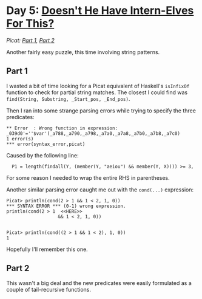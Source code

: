 # Day 5: [Doesn't He Have Intern-Elves For This?](https://adventofcode.com/2015/day/5)
*Picat: [Part 1](https://github.com/DestyNova/advent_of_code_2015/blob/main/day5/part1.pi), [Part 2](https://github.com/DestyNova/advent_of_code_2015/blob/main/day5/part2.pi)*

Another fairly easy puzzle, this time involving string patterns.

## Part 1

I wasted a bit of time looking for a Picat equivalent of Haskell's `isInfixOf` function to check for partial string matches. The closest I could find was `find(String, Substring, _Start_pos, _End_pos)`.

Then I ran into some strange parsing errors while trying to specify the three predicates:

```
** Error  : Wrong function in expression: _039d0'=''$var'(_a788,_a790,_a798,_a7a0,_a7a8,_a7b0,_a7b8,_a7c0)
1 error(s)
*** error(syntax_error,picat)
```

Caused by the following line:

```
  P1 = length(findall(Y, (member(Y, "aeiou") && member(Y, X)))) >= 3,
```

For some reason I needed to wrap the entire RHS in parentheses.

Another similar parsing error caught me out with the `cond(...)` expression:

```
Picat> println(cond(2 > 1 && 1 < 2, 1, 0))
*** SYNTAX ERROR *** (0-1) wrong expression.
println(cond(2 > 1  <<HERE>> 
                   && 1 < 2, 1, 0))


Picat> println(cond((2 > 1 && 1 < 2), 1, 0))
1
```

Hopefully I'll remember this one.

## Part 2

This wasn't a big deal and the new predicates were easily formulated as a couple of tail-recursive functions.
